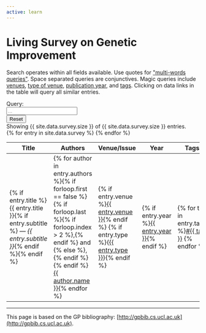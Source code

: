 ```yaml
---
active: learn
---
```


# Living Survey on Genetic Improvement

Search operates within all fields available.
Use quotes for <a href="#" onclick="force('&quot;program repair&quot;')">"multi-words queries"</a>.
Space separated queries are conjunctives.
Magic queries include <a href="#" onclick="force('venue=&quot;IEEE TEVC&quot;')">venues</a>, <a href="#" onclick="force('type=Workshop')">type of venue</a>, <a href="#" onclick="force('year=2020')">publication year</a>, and <a href="#" onclick="force('tag=survey')">tags</a>.
Clicking on data links in the table will query all similar entries.

<div class="input-group mb-3">
  <div class="input-group-prepend">
    <span class="input-group-text" id="basic-addon1">Query:</span>
      </div>
  <input type="text" id="search" class="form-control" placeholder="..." onkeyup="search()">
  <div class="input-group-append">
    <input type="reset" class="btn btn-outline-secondary" onclick="force('')">
  </div>
</div>

<div>
  Showing <span id="counter">{{ site.data.survey.size }}</span> of {{ site.data.survey.size }} entries.
</div>

<table id="survey" class="table table-responsive" style="max-width: 100%">
  <thead>
    <tr>
      <th>Title</th>
      <th>Authors</th>
      <th>Venue/Issue</th>
      <th>Year</th>
      <th>Tags</th>
      <th>Links</th>
    </tr>
  </thead>
  <tbody>{% for entry in site.data.survey %}
    <tr data-search="key={{ entry.key }} {{ entry.title }} {{ entry.subtitle }} {% for author in entry.authors %}{% if author.aka %}{{ author.aka }} {% endif %}{{ author.name }} {% endfor %} venue={{ entry.venue }} year={{ entry.year }} {% for tag in entry.tags %}tag={{ tag }} {% endfor %} {% if entry.type %}type={{ entry.type }}{% endif %}">
      <td title="{{ entry.key }}">{% if entry.title %}{{ entry.title }}{% if entry.subtitle %} &mdash; <i>{{ entry.subtitle }}</i>{% endif %}{% endif %}</td>
      <td>{% for author in entry.authors %}{% if forloop.first == false %}{% if forloop.last %}{% if forloop.index > 2 %},{% endif %} and {% else %}, {% endif %}{% endif %}<a href="#search" class="text-nowrap" onclick="force('&quot;{% if author.aka %}{{ author.aka }}{% else %}{{ author.name }}{% endif %}&quot;')">{{ author.name }}</a>{% endfor %}</td>
      <td>{% if entry.venue %}<a href="#search" class="" onclick="force('venue=&quot;{{ entry.venue }}&quot;')">{{ entry.venue }}</a>{% endif %} {% if entry.type %}(<a href="#search" class="text-nowrap" onclick="force('type=&quot;{{ entry.type }}&quot;')">{{ entry.type }}</a>){% endif %}</td>
      <td>{% if entry.year %}<a href="#search" class="text-nowrap" onclick="force('year=&quot;{{ entry.year }}&quot;')">{{ entry.year }}</a>{% endif %}</td>
      <td>{% for tag in entry.tags %}<a href="#search" class="text-nowrap" onclick="force('tag=&quot;{{ tag }}&quot;')">#{{ tag }}</a> {% endfor %}</td>
      <td>{% if entry.doi %}<a class="badge badge-primary" target="_blank" href="{{ entry.doi }}">DOI</a>{% endif %} {% if entry.bib %}<a target="_blank" href="{{ entry.bib }}">[bib]</a>{% endif %} {% for url in entry.pdfs %}<a class="badge badge-success" target="_blank" href="{{ url }}">PDF</a> {% endfor %} {% for url in entry.urls %}<a class="badge badge-warning" target="_blank" href="{{ url }}">URL</a> {% endfor %}</td>
    </tr>{% endfor %}
  </tbody>
</table>


---

This page is based on the GP bibliography: [http://gpbib.cs.ucl.ac.uk](http://gpbib.cs.ucl.ac.uk).


<script>
function search() {
  var chunks = $("input#search").val().toUpperCase().match(/(?:[^\s"]+|"[^"]*")+/g)
  if (chunks) {
    chunks = chunks.map(c => c.replace(/\"/g, ""));
  }

  var counter = 0
  $("tbody tr").each(function() {
    var s = $(this).data("search");
    var show = true;
    if (chunks) {
      for (c of chunks) {
        if (s.toUpperCase().indexOf(c) == -1) {
          show = false;
        }
      }
      if (show) {
        $(this).show();
        counter += 1;
      } else {
        $(this).hide();
      }
    } else {
      $(this).show();
      counter += 1;
    }
    $("span#counter").text(counter);
  });
}

function force(s) {
  $("input#search").val(s);
  search();
  return false;
}

var query = (new URLSearchParams(window.location.search)).get("q");
if (query) {
  force(query)
}
</script>

